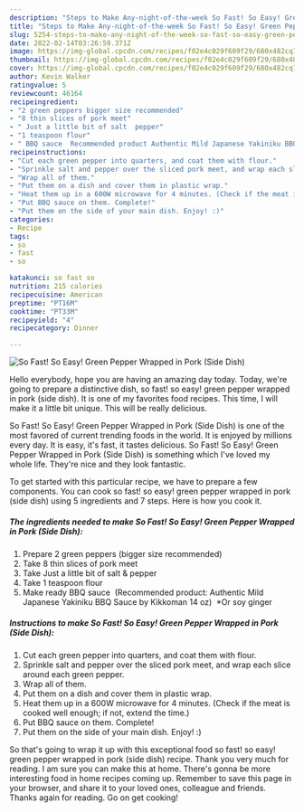 ```yaml
---
description: "Steps to Make Any-night-of-the-week So Fast! So Easy! Green Pepper Wrapped in Pork (Side Dish)"
title: "Steps to Make Any-night-of-the-week So Fast! So Easy! Green Pepper Wrapped in Pork (Side Dish)"
slug: 5254-steps-to-make-any-night-of-the-week-so-fast-so-easy-green-pepper-wrapped-in-pork-side-dish
date: 2022-02-14T03:26:59.371Z
image: https://img-global.cpcdn.com/recipes/f02e4c029f609f29/680x482cq70/so-fast-so-easy-green-pepper-wrapped-in-pork-side-dish-recipe-main-photo.jpg
thumbnail: https://img-global.cpcdn.com/recipes/f02e4c029f609f29/680x482cq70/so-fast-so-easy-green-pepper-wrapped-in-pork-side-dish-recipe-main-photo.jpg
cover: https://img-global.cpcdn.com/recipes/f02e4c029f609f29/680x482cq70/so-fast-so-easy-green-pepper-wrapped-in-pork-side-dish-recipe-main-photo.jpg
author: Kevin Walker
ratingvalue: 5
reviewcount: 46164
recipeingredient:
- "2 green peppers bigger size recommended"
- "8 thin slices of pork meet"
- " Just a little bit of salt  pepper"
- "1 teaspoon flour"
- " BBQ sauce  Recommended product Authentic Mild Japanese Yakiniku BBQ Sauce by Kikkoman 14 oz  Or soy ginger"
recipeinstructions:
- "Cut each green pepper into quarters, and coat them with flour."
- "Sprinkle salt and pepper over the sliced pork meet, and wrap each slice around each green pepper."
- "Wrap all of them."
- "Put them on a dish and cover them in plastic wrap."
- "Heat them up in a 600W microwave for 4 minutes. (Check if the meat is cooked well enough; if not, extend the time.)"
- "Put BBQ sauce on them. Complete!"
- "Put them on the side of your main dish. Enjoy! :)"
categories:
- Recipe
tags:
- so
- fast
- so

katakunci: so fast so 
nutrition: 215 calories
recipecuisine: American
preptime: "PT16M"
cooktime: "PT33M"
recipeyield: "4"
recipecategory: Dinner

---
```



![So Fast! So Easy! Green Pepper Wrapped in Pork (Side Dish)](https://img-global.cpcdn.com/recipes/f02e4c029f609f29/680x482cq70/so-fast-so-easy-green-pepper-wrapped-in-pork-side-dish-recipe-main-photo.jpg)

Hello everybody, hope you are having an amazing day today. Today, we're going to prepare a distinctive dish, so fast! so easy! green pepper wrapped in pork (side dish). It is one of my favorites food recipes. This time, I will make it a little bit unique. This will be really delicious.



So Fast! So Easy! Green Pepper Wrapped in Pork (Side Dish) is one of the most favored of current trending foods in the world. It is enjoyed by millions every day. It is easy, it's fast, it tastes delicious. So Fast! So Easy! Green Pepper Wrapped in Pork (Side Dish) is something which I've loved my whole life. They're nice and they look fantastic.


To get started with this particular recipe, we have to prepare a few components. You can cook so fast! so easy! green pepper wrapped in pork (side dish) using 5 ingredients and 7 steps. Here is how you cook it.

<!--inarticleads1-->

##### The ingredients needed to make So Fast! So Easy! Green Pepper Wrapped in Pork (Side Dish):

1. Prepare 2 green peppers (bigger size recommended)
1. Take 8 thin slices of pork meet
1. Take  Just a little bit of salt &amp; pepper
1. Take 1 teaspoon flour
1. Make ready  BBQ sauce  (Recommended product: Authentic Mild Japanese Yakiniku BBQ Sauce by Kikkoman 14 oz)  *Or soy ginger




<!--inarticleads2-->

##### Instructions to make So Fast! So Easy! Green Pepper Wrapped in Pork (Side Dish):

1. Cut each green pepper into quarters, and coat them with flour.
1. Sprinkle salt and pepper over the sliced pork meet, and wrap each slice around each green pepper.
1. Wrap all of them.
1. Put them on a dish and cover them in plastic wrap.
1. Heat them up in a 600W microwave for 4 minutes. (Check if the meat is cooked well enough; if not, extend the time.)
1. Put BBQ sauce on them. Complete!
1. Put them on the side of your main dish. Enjoy! :)




So that's going to wrap it up with this exceptional food so fast! so easy! green pepper wrapped in pork (side dish) recipe. Thank you very much for reading. I am sure you can make this at home. There's gonna be more interesting food in home recipes coming up. Remember to save this page in your browser, and share it to your loved ones, colleague and friends. Thanks again for reading. Go on get cooking!
